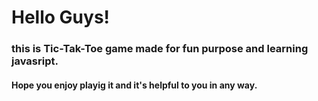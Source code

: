 # Hello Guys!
### this is Tic-Tak-Toe game made for fun purpose and learning javasript.
#### Hope you enjoy playig it and it's helpful to you in any way.